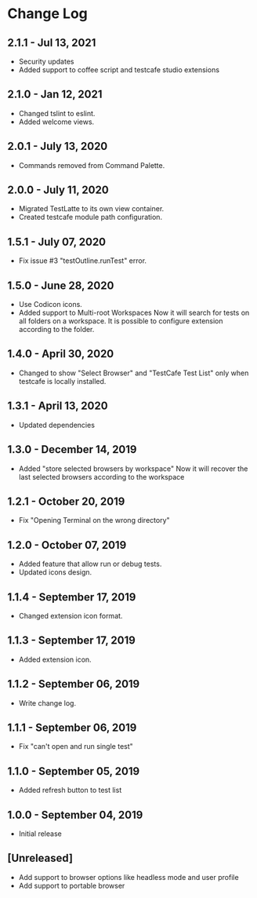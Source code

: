 # Change Log

## 2.1.1 - Jul 13, 2021
- Security updates
- Added support to coffee script and testcafe studio extensions

## 2.1.0 - Jan 12, 2021
- Changed tslint to eslint.
- Added welcome views.

## 2.0.1 - July 13, 2020
- Commands removed from Command Palette.
 
## 2.0.0 - July 11, 2020
- Migrated TestLatte to its own view container.
- Created testcafe module path configuration.

## 1.5.1 - July 07, 2020
- Fix issue #3 "testOutline.runTest" error.

## 1.5.0 - June 28, 2020
- Use Codicon icons.
- Added support to Multi-root Workspaces
    Now it will search for tests on all folders on a workspace.
    It is possible to configure extension according to the folder.

## 1.4.0 - April 30, 2020
- Changed to show "Select Browser" and "TestCafe Test List" only when testcafe is locally installed.

## 1.3.1 - April 13, 2020
- Updated dependencies

## 1.3.0 - December 14, 2019
- Added "store selected browsers by workspace"
    Now it will recover the last selected browsers according to the workspace

## 1.2.1 - October 20, 2019
- Fix "Opening Terminal on the wrong directory"

## 1.2.0 - October 07, 2019
- Added feature that allow run or debug tests.
- Updated icons design.

## 1.1.4 - September 17, 2019
- Changed extension icon format.

## 1.1.3 - September 17, 2019
- Added extension icon.

## 1.1.2 - September 06, 2019
- Write change log.

## 1.1.1 - September 06, 2019
- Fix "can't open and run single test" 

## 1.1.0 - September 05, 2019
- Added refresh button to test list

## 1.0.0 - September 04, 2019
- Initial release

## [Unreleased]

- Add support to browser options like headless mode and user profile
- Add support to portable browser